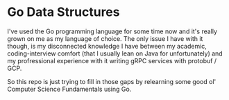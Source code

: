 # Go Data Structures

I've used the Go programming language for some time now and it's really grown on me as my language of choice. The only issue I have with it though, is my disconnected knowledge I have between my academic, coding-interview comfort (that I usually lean on Java for unfortunately) and my profressional experience with it writing gRPC services with protobuf / GCP.

So this repo is just trying to fill in those gaps by relearning some good ol' Computer Science Fundamentals using Go.
